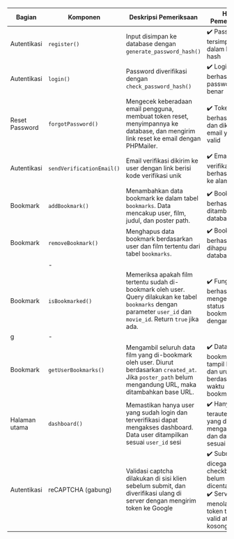 | **Bagian**        | **Komponen**                     | **Deskripsi Pemeriksaan**                                                                                                                                              | **Hasil Pemeriksaan**                                                                 | **Screenshot Code**     | **Screenshot Tampilan**  |
|-------------------|----------------------------------|------------------------------------------------------------------------------------------------------------------------------------------------------------------------|----------------------------------------------------------------------------------------|--------------------------|---------------------------|
| Autentikasi       | `register()`                     | Input disimpan ke database dengan `generate_password_hash()`                                                                                                           | ✔️ Password tersimpan dalam bentuk hash                                               | ![](regisCode.png)            |   ![Image](https://github.com/user-attachments/assets/0dfa4159-dcb1-44c1-b355-50c0dcc78a61) |
| Autentikasi       | `login()`                        | Password diverifikasi dengan `check_password_hash()`                                                                                                                  | ✔️ Login berhasil jika password benar                                                 | ![](logincode.png)            | ![](login.jpg)                 |
| Reset Password    | `forgotPassword()`               | Mengecek keberadaan email pengguna, membuat token reset, menyimpannya ke database, dan mengirim link reset ke email dengan PHPMailer.                                | ✔️ Token berhasil dibuat dan dikirim ke email yang valid                             | ![Image](https://github.com/user-attachments/assets/06b3d8ba-6340-4eb1-9694-bf463a836f3d)       | ![Image](https://github.com/user-attachments/assets/03af4a5a-173b-400b-9d33-c9f38ce3e97b)|
| Autentikasi       | `sendVerificationEmail()`        | Email verifikasi dikirim ke user dengan link berisi kode verifikasi unik                                                                                               | ✔️ Email verifikasi berhasil dikirim ke alamat user                                  | ![](verifCode.png)            | ![](verifikasi.png)            |
| Bookmark          | `addBookmark()`                  | Menambahkan data bookmark ke dalam tabel `bookmarks`. Data mencakup user, film, judul, dan poster path.                                                               | ✔️ Bookmark berhasil ditambahkan ke database                                          | ![Image](https://github.com/user-attachments/assets/f1dec55e-877a-40f2-a308-aa51500e5b58)          | -                         |
| Bookmark          | `removeBookmark()`               | Menghapus data bookmark berdasarkan user dan film tertentu dari tabel `bookmarks`.                                                                                    | ✔️ Bookmark berhasil dihapus dari database                                            | ![Image](https://github.com/user-attachments/assets/2c8f6f4a-2437-4395-a393-83fa1e9152f6)
       | -                         |
| Bookmark          | `isBookmarked()`                 | Memeriksa apakah film tertentu sudah di-bookmark oleh user. Query dilakukan ke tabel `bookmarks` dengan parameter `user_id` dan `movie_id`. Return `true` jika ada. | ✔️ Fungsi berhasil mengembalikan status bookmark dengan benar                         | ![Image](https://github.com/user-attachments/assets/c78a302f-fa24-42fd-b882-489a866f08c3)
g         | -                         |
| Bookmark          | `getUserBookmarks()`             | Mengambil seluruh data film yang di-bookmark oleh user. Diurut berdasarkan `created_at`. Jika `poster_path` belum mengandung URL, maka ditambahkan base URL.         | ✔️ Data bookmark tampil lengkap dan urut berdasarkan waktu bookmark                   | ![Image](https://github.com/user-attachments/assets/e5dbfe23-437e-4e2a-b179-fa8f7f68c871)     | -                         |
| Halaman utama     | `dashboard()`                    | Memastikan hanya user yang sudah login dan terverifikasi dapat mengakses dashboard. Data user ditampilkan sesuai `user_id` sesi                                      | ✔️ Hanya user terautentikasi yang dapat mengakses, dan data tampil sesuai user        | ![](dasCode.png)              | ![](das.png)                   |
| Autentikasi       | reCAPTCHA (gabung)               | Validasi captcha dilakukan di sisi klien sebelum submit, dan diverifikasi ulang di server dengan mengirim token ke Google                                            | ✔️ Submit dicegah jika checkbox belum dicentang <br>✔️ Server menolak jika token tidak valid atau kosong | ![](captchasukses.png)         | ![](kodcap.png)                |
